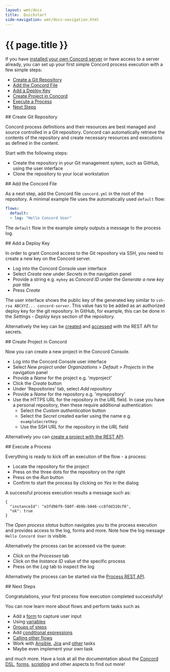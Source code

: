 ```yaml
---
layout: wmt/docs
title:  Quickstart
side-navigation: wmt/docs-navigation.html
---
```


# {{ page.title }}

If you have [installed your own Concord server](./installation.html) or have
access to a server already, you can set up your first simple Concord process
execution with a few simple steps:

- [Create a Git Repository](#create-repository)
- [Add the Concord File](#add-concord-file)
- [Add a Deploy Key](#add-deploy-key)
- [Create Project in Concord](#create-project)
- [Execute a Process](#execute-process)
- [Next Steps](#next-steps)

<a name="create-repository"/>
## Create Git Repository

Concord process definitions and their resources are best managed and source
controlled in a Git repository. Concord can automatically retrieve the contents
of the repository and create necessary resources and executions as defined in
the content.

Start with the following steps:

- Create the repository in your Git management sytem, such as GitHub, using the
  user interface
- Clone the repository to your local workstation

<a name="add-concord-file"/>
## Add the Concord File

As a next step, add the Concord file `concord.yml` in the root of the repository.
A minimal example file uses the automatically used `default` flow:

```yaml
flows:
  default:
  - log: "Hello Concord User"
```

The `default` flow in the example simply outputs a message to the process log.

<a name="add-deploy-key"/>
## Add a Deploy Key

In order to grant Concord access to the Git repository via SSH, you need to
create a new key on the Concord server.

- Log into the Concord Console user interface
- Select _Create new_ under _Secrets_ in the navigation panel
- Provide a string e.g. `mykey` as _Concord ID_ under the _Generate a new key pair_ title
- Press _Create_

The user interface shows the public key of the generated key similar to
`ssh-rsa ABCXYZ... concord-server`. This value has to be added as an authorized deploy
key for the git repository. In GitHub, for example, this can be done in the
_Settings - Deploy keys_ section of the repository.

Alternatively the key can be
[created](../api/secret.html#create-secret) and
[accessed](../api/secret.html#get-key) with the REST API for secrets.

<a name="create-project"/>
## Create Project in Concord

Now you can create a new project in the Concord Console.

- Log into the Concord Console user interface
- Select _New project_ under _Organizations > Default > Projects_ in the navigation panel
- Provide a _Name_ for the project e.g. 'myproject'
- Click the _Create_ button
- Under 'Repositories' tab, select _Add repository_
- Provide a _Name_ for the repository e.g. 'myrepository'
- Use the HTTPS URL for the repository in the _URL_ field. In case you have a personal repository, then these require additional authentication:
    - Select the _Custom authentication_ button
    - Select the _Secret_ created earlier using the name e.g. `exampleSecretKey`
    - Use the SSH URL for the repository in the _URL_ field

Alternatively you can
[create a project with the REST API](../api/project.html#createproject).


<a name="execute-process"/>
## Execute a Process

Everything is ready to kick off an execution of the flow - a process:

- Locate the repository for the project
- Press on the three dots for the repository on the right
- Press on the _Run_ button
- Confirm to start the process by clicking on _Yes_ in the dialog

A successful process execution results a message such as:

```
{
  "instanceId": "e3fd96f9-580f-4b9b-b846-cc8fdd310cf6",
  "ok": true
}
```

The _Open process status_ button navigates you to the process execution and
provides access to the log, forms and more. Note how the log message
`Hello Concord User` is visible.

Alternatively the process can be accessed via the queue:

- Click on the _Processes_ tab
- Click on the _Instance ID_ value of the specific process
- Press on the _Log_ tab to inspect the log

Alternatively the process can be started via the
[Process REST API](../api/process.html).

<a name="next-steps"/>
## Next Steps

Congratulations, your first process flow execution completed successfully!

You can now learn more about flows and perform tasks such as

- Add a [form](./forms.html) to capture user input
- Using [variables](./concord-dsl.html#setting-variables)
- [Groups of steps](./concord-dsl.html#groups-of-steps)
- Add [conditional expressions](./concord-dsl.html#conditional-expressions)
- [Calling other flows](./concord-dsl.html#calling-other-flows)
- Work with [Ansible](../plugins/ansible.html), [Jira](../plugins/jira.html) and [other](../plugins/) tasks
- Maybe even implement your own task

and much more. Have a look at all the documentation about the
[Concord DSL](./concord-dsl.html), [forms](./forms.html),
[scripting](./scripting.html) and other aspects to find out more!
